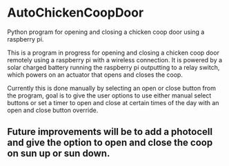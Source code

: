 # AutoChickenCoopDoor
Python program for opening and closing a chicken coop door using a raspberry pi.

This is a program in progress for opening and closing a chicken coop door remotely using a raspberry pi with a wireless connection.
It is powered by a solar charged battery running the raspberry pi outputting to a relay switch, which 
powers on an actuator that opens and closes the coop.

Currently this is done manually by selecting an open or close button from the program, 
goal is to give the user options to use either manual select buttons or set a timer to open and close at certain 
times of the day with an open and close button override.

## Future improvements will be to add a photocell and give the option to open and close the coop on sun up or sun down.
